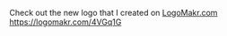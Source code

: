 


<!-- logo copyright -->
Check out the new logo that I created on <a href="http://logomakr.com" title="Logo Makr">LogoMakr.com</a> https://logomakr.com/4VGq1G